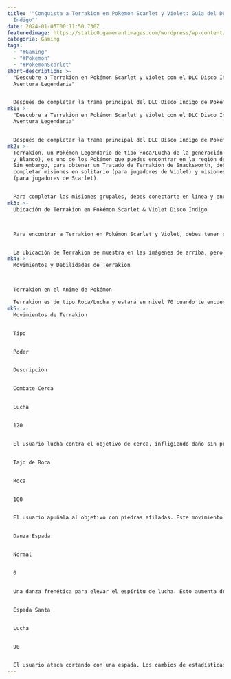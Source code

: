 ```yaml
---
title: '"Conquista a Terrakion en Pokemon Scarlet y Violet: Guía del DLC Disco
  Índigo"'
date: 2024-01-05T00:11:50.730Z
featuredimage: https://static0.gamerantimages.com/wordpress/wp-content/uploads/2024/01/e4ref4rp66p2bpuwqnthja-1-1.jpg?q=50&fit=contain&w=1140&h=&dpr=1.5
categoria: Gaming
tags:
  - "#Gaming"
  - "#Pokemon"
  - "#PokemonScarlet"
short-description: >-
  "Descubre a Terrakion en Pokémon Scarlet y Violet con el DLC Disco Índigo: Una
  Aventura Legendaria"


  Después de completar la trama principal del DLC Disco Índigo de Pokémon Scarlet y Violet, los jugadores pueden hablar con un hombre de negro llamado Snacksworth, que se encuentra cerca de la entrada principal de la Academia Blueberry. Al completar las barbacoas y
mk1: >-
  "Descubre a Terrakion en Pokémon Scarlet y Violet con el DLC Disco Índigo: Una
  Aventura Legendaria"


  Después de completar la trama principal del DLC Disco Índigo de Pokémon Scarlet y Violet, los jugadores pueden hablar con un hombre de negro llamado Snacksworth, que se encuentra cerca de la entrada principal de la Academia Blueberry. Al completar las barbacoas y entregárselas, él te regalará un premio al azar para un Pokémon Legendario. El Tratado \[insertar nombre de Pokémon] es un objeto clave necesario para encontrarse con cada Legendario, y hay un Tratado para cada uno.
mk2: >-
  Terrakion, un Pokémon Legendario de tipo Roca/Lucha de la generación 5 (Negro
  y Blanco), es uno de los Pokémon que puedes encontrar en la región de Paldea.
  Sin embargo, para obtener un Tratado de Terrakion de Snacksworth, debes
  completar misiones en solitario (para jugadores de Violet) y misiones grupales
  (para jugadores de Scarlet).


  Para completar las misiones grupales, debes conectarte en línea y encontrar amigos con los que jugar.
mk3: >-
  Ubicación de Terrakion en Pokémon Scarlet & Violet Disco Índigo



  Para encontrar a Terrakion en Pokémon Scarlet y Violet, debes tener el Tratado de Terrakion en tu mochila y luego dirigirte a un lugar específico en la Provincia Oeste (Área Uno).


  La ubicación de Terrakion se muestra en las imágenes de arriba, pero si viajas rápidamente a la Torre de Vigilancia de la Provincia Oeste (Área Uno), puedes dirigirte directamente hacia el este para encontrar al Pokémon legendario en una montaña cerca de un gran montón de tierra. Simplemente finge que te diriges directamente al Gran Cráter, y no podrás perdértelo.
mk4: >-
  Movimientos y Debilidades de Terrakion



  Terrakion en el Anime de Pokémon

  Terrakion es de tipo Roca/Lucha y estará en nivel 70 cuando te encuentres con él. Su doble tipo lo hace vulnerable a los ataques de Agua, Planta, Lucha, Tierra, Acero, Psíquico y Hada. También es resistente a los movimientos de tipo Normal, Fuego, Veneno, Bicho, Roca y Siniestro.
mk5: >-
  Movimientos de Terrakion


  Tipo


  Poder


  Descripción


  Combate Cerca


  Lucha


  120


  El usuario lucha contra el objetivo de cerca, infligiendo daño sin protegerse. Esto también reduce las estadísticas de Defensa y Def. Esp. del usuario.


  Tajo de Roca


  Roca


  100


  El usuario apuñala al objetivo con piedras afiladas. Este movimiento tiene una mayor probabilidad de asestar un golpe crítico.


  Danza Espada


  Normal


  0


  Una danza frenética para elevar el espíritu de lucha. Esto aumenta drásticamente la estadística de Ataque del usuario.


  Espada Santa


  Lucha


  90


  El usuario ataca cortando con una espada. Los cambios de estadísticas del objetivo no afectan el daño infligido por este movimiento."
---
```


